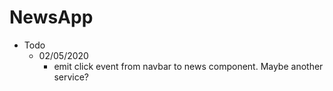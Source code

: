 # NewsApp

- Todo
	- 02/05/2020
		- emit click event from navbar to news component. Maybe another service?